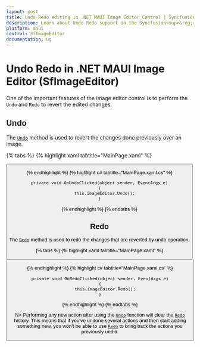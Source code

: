 ```yaml
---
layout: post
title: Undo Redo editing in .NET MAUI Image Editor Control | Syncfusion<sup>&reg;</sup>Syncfusion<sup>&reg;</sup>
description: Learn about Undo Redo support in the Syncfusion<sup>&reg;</sup> .NET MAUI ImageEditor(SfImageEditor) control and more.
platform: maui
control: SfImageEditor
documentation: ug
---
```


# Undo Redo in .NET MAUI Image Editor (SfImageEditor)

One of the important features of the image editor control is to perform the `Undo` and `Redo` to revert the edited changes.

## Undo

The [`Undo`](https://help.syncfusion.com/cr/maui/Syncfusion.Maui.ImageEditor.SfImageEditor.html#Syncfusion_Maui_ImageEditor_SfImageEditor_Undo) method is used to revert the changes done previously over an image.

{% tabs %}
{% highlight xaml tabtitle="MainPage.xaml" %}

   <Grid RowDefinitions="0.9*, 0.1*">
        <imageEditor:SfImageEditor x:Name="imageEditor"
                                   Source="image.jpeg" />
        <Button Grid.Row="1"
                Text="Save"
                Clicked="OnUndoClicked" />
    </Grid>  

{% endhighlight %}
{% highlight c# tabtitle="MainPage.xaml.cs" %}

    private void OnUndoClicked(object sender, EventArgs e)
    {
        this.imageEditor.Undo();
    }

{% endhighlight %}
{% endtabs %}

## Redo

The [`Redo`](https://help.syncfusion.com/cr/maui/Syncfusion.Maui.ImageEditor.SfImageEditor.html#Syncfusion_Maui_ImageEditor_SfImageEditor_Redo) method is used to redo the changes that are reverted by undo operation.

{% tabs %}
{% highlight xaml tabtitle="MainPage.xaml" %}

   <Grid RowDefinitions="0.9*, 0.1*">
        <imageEditor:SfImageEditor x:Name="imageEditor"
                                   Source="image.jpeg" />
        <Button Grid.Row="1"
                Text="Save"
                Clicked="OnRedoClicked" />
    </Grid>  

{% endhighlight %}
{% highlight c# tabtitle="MainPage.xaml.cs" %}

    private void OnRedoClicked(object sender, EventArgs e)
    {
        this.imageEditor.Redo();
    }

{% endhighlight %}
{% endtabs %}

N> Performing any new action after using the [`Undo`](https://help.syncfusion.com/cr/maui/Syncfusion.Maui.ImageEditor.SfImageEditor.html#Syncfusion_Maui_ImageEditor_SfImageEditor_Undo) function will clear the [`Redo`](https://help.syncfusion.com/cr/maui/Syncfusion.Maui.ImageEditor.SfImageEditor.html#Syncfusion_Maui_ImageEditor_SfImageEditor_Redo) history. This means that if you've undone several actions and then start adding something new, you won't be able to use [`Redo`](https://help.syncfusion.com/cr/maui/Syncfusion.Maui.ImageEditor.SfImageEditor.html#Syncfusion_Maui_ImageEditor_SfImageEditor_Redo) to bring back the actions you previously undid.


